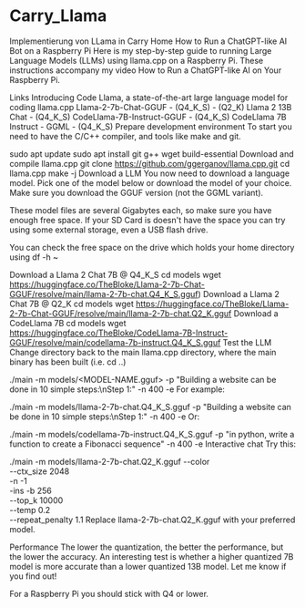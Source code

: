 # Carry_Llama
Implementierung von LLama in Carry Home 
How to Run a ChatGPT-like AI Bot on a Raspberry Pi
Here is my step-by-step guide to running Large Language Models (LLMs) using llama.cpp on a Raspberry Pi. These instructions accompany my video How to Run a ChatGPT-like AI on Your Raspberry Pi.

Links
Introducing Code Llama, a state-of-the-art large language model for coding
llama.cpp
Llama-2-7b-Chat-GGUF - (Q4_K_S) - (Q2_K)
Llama 2 13B Chat - (Q4_K_S)
CodeLlama-7B-Instruct-GGUF - (Q4_K_S)
CodeLlama 7B Instruct - GGML - (Q4_K_S)
Prepare development environment
To start you need to have the C/C++ compiler, and tools like make and git.

sudo apt update
sudo apt install git g++ wget build-essential
Download and compile llama.cpp
git clone https://github.com/ggerganov/llama.cpp.git
cd llama.cpp
make -j
Download a LLM
You now need to download a language model. Pick one of the model below or download the model of your choice. Make sure you download the GGUF version (not the GGML variant).

These model files are several Gigabytes each, so make sure you have enough free space. If your SD Card is doesn't have the space you can try using some external storage, even a USB flash drive.

You can check the free space on the drive which holds your home directory using df -h ~

Download a Llama 2 Chat 7B @ Q4_K_S
cd models
wget https://huggingface.co/TheBloke/Llama-2-7b-Chat-GGUF/resolve/main/llama-2-7b-chat.Q4_K_S.gguf)
Download a Llama 2 Chat 7B @ Q2_K
cd models
wget https://huggingface.co/TheBloke/Llama-2-7b-Chat-GGUF/resolve/main/llama-2-7b-chat.Q2_K.gguf
Download a CodeLlama 7B
cd models
wget https://huggingface.co/TheBloke/CodeLlama-7B-Instruct-GGUF/resolve/main/codellama-7b-instruct.Q4_K_S.gguf
Test the LLM
Change directory back to the main llama.cpp directory, where the main binary has been built (i.e. cd ..)

./main -m models/<MODEL-NAME.gguf> -p "Building a website can be done in 10 simple steps:\nStep 1:" -n 400 -e
For example:

./main -m models/llama-2-7b-chat.Q4_K_S.gguf -p "Building a website can be done in 10 simple steps:\nStep 1:" -n 400 -e
Or:

./main -m models/codellama-7b-instruct.Q4_K_S.gguf -p "in python, write a function to create a Fibonacci sequence" -n 400 -e
Interactive chat
Try this:

./main  -m models/llama-2-7b-chat.Q2_K.gguf --color \
       --ctx_size 2048 \
       -n -1 \
       -ins -b 256 \
       --top_k 10000 \
       --temp 0.2 \
       --repeat_penalty 1.1
Replace llama-2-7b-chat.Q2_K.gguf with your preferred model.

Performance
The lower the quantization, the better the performance, but the lower the accuracy. An interesting test is whether a higher quantized 7B model is more accurate than a lower quantized 13B model. Let me know if you find out!

For a Raspberry Pi you should stick with Q4 or lower.
